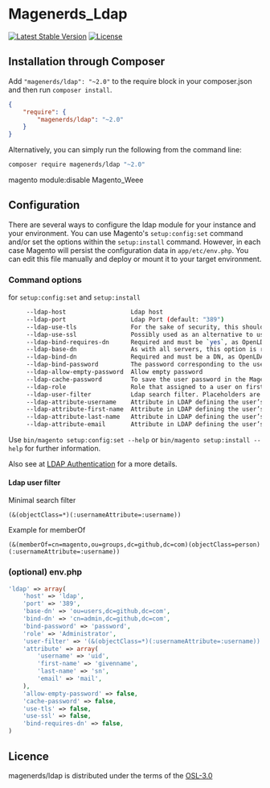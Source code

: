 # Magenerds_Ldap
[![Latest Stable Version](https://img.shields.io/packagist/v/magenerds/ldap.svg?style=flat-square)](https://packagist.org/packages/magenerds/ldap)
[![License](https://img.shields.io/packagist/l/magenerds/ldap.svg?style=flat-square)](https://packagist.org/packages/magenerds/ldap)

## Installation through Composer
Add `"magenerds/ldap": "~2.0"` to the require block in your composer.json and then run `composer install`.

```json
{
	"require": {
		"magenerds/ldap": "~2.0"
	}
}
```

Alternatively, you can simply run the following from the command line:

```sh
composer require magenerds/ldap "~2.0"
```

magento module:disable Magento_Weee
## Configuration
There are several ways to configure the ldap module for your instance and your 
environment. You can use Magento's `setup:config:set` command and/or set the options
within the `setup:install` command. However, in each case Magento will persist the
configuration data in `app/etc/env.php`. You can edit this file manually and deploy
or mount it to your target environment.

### Command options 
for `setup:config:set` and `setup:install`
```sh
     --ldap-host                  Ldap host
     --ldap-port                  Ldap Port (default: "389")
     --ldap-use-tls               For the sake of security, this should be `yes` if the server has the necessary certificate installed.
     --ldap-use-ssl               Possibly used as an alternative to useStartTls
     --ldap-bind-requires-dn      Required and must be `yes`, as OpenLDAP requires that usernames be in DN form when performing a bind.
     --ldap-base-dn               As with all servers, this option is required and indicates the DN under which all accounts being authenticated are located.
     --ldap-bind-dn               Required and must be a DN, as OpenLDAP requires that usernames be in DN form when performing a bind. Try to use an unprivileged account.
     --ldap-bind-password         The password corresponding to the username above, but this may be omitted if the LDAP server permits an anonymous binding to query user accounts.
     --ldap-allow-empty-password  Allow empty password
     --ldap-cache-password        To save the user password in the Magento database. Then, users will be able to log in even when the LDAP server is not reachable.
     --ldap-role                  Role that assigned to a user on first login
     --ldap-user-filter           Ldap search filter. Placeholders are ":usernameAttribute" and ":username". (default: "(&(objectClass=*)(:usernameAttribute=:username))")
     --ldap-attribute-username    Attribute in LDAP defining the user’s username. (default: "uid")
     --ldap-attribute-first-name  Attribute in LDAP defining the user’s first name. (default: "givenname")
     --ldap-attribute-last-name   Attribute in LDAP defining the user’s last name. (default: "sn")
     --ldap-attribute-email       Attribute in LDAP defining the user’s email. (default: "mail")

```

Use `bin/magento setup:config:set --help` or `bin/magento setup:install --help`
for further information. 

Also see at [LDAP Authentication](https://framework.zend.com/manual/1.10/en/zend.auth.adapter.ldap.html) for a more details.

#### Ldap user filter
Minimal search filter

```
(&(objectClass=*)(:usernameAttribute=:username))
```

Example for memberOf

```
(&(memberOf=cn=magento,ou=groups,dc=github,dc=com)(objectClass=person)(:usernameAttribute=:username))
```


### (optional) env.php
```php
'ldap' => array(
    'host' => 'ldap',
    'port' => '389',
    'base-dn' => 'ou=users,dc=github,dc=com',
    'bind-dn' => 'cn=admin,dc=github,dc=com',
    'bind-password' => 'password',
    'role' => 'Administrator',
    'user-filter' => '(&(objectClass=*)(:usernameAttribute=:username))',
    'attribute' => array(
        'username' => 'uid',
        'first-name' => 'givenname',
        'last-name' => 'sn',
        'email' => 'mail',
    ),
    'allow-empty-password' => false,
    'cache-password' => false,
    'use-tls' => false,
    'use-ssl' => false,
    'bind-requires-dn' => false,
)
```

## Licence

magenerds/ldap is distributed under the terms of the [OSL-3.0](https://github.com/magenerds/ldap/blob/master/LICENSE.md)

 
